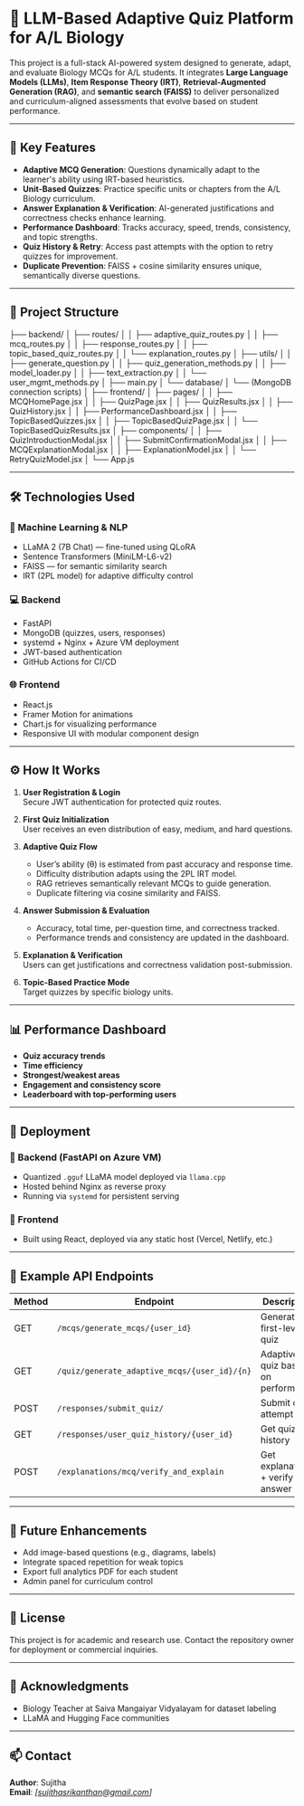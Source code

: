 # 🧠 LLM-Based Adaptive Quiz Platform for A/L Biology

This project is a full-stack AI-powered system designed to generate, adapt, and evaluate Biology MCQs for A/L students. It integrates **Large Language Models (LLMs)**, **Item Response Theory (IRT)**, **Retrieval-Augmented Generation (RAG)**, and **semantic search (FAISS)** to deliver personalized and curriculum-aligned assessments that evolve based on student performance.

---

## 🚀 Key Features

- **Adaptive MCQ Generation**: Questions dynamically adapt to the learner's ability using IRT-based heuristics.
- **Unit-Based Quizzes**: Practice specific units or chapters from the A/L Biology curriculum.
- **Answer Explanation & Verification**: AI-generated justifications and correctness checks enhance learning.
- **Performance Dashboard**: Tracks accuracy, speed, trends, consistency, and topic strengths.
- **Quiz History & Retry**: Access past attempts with the option to retry quizzes for improvement.
- **Duplicate Prevention**: FAISS + cosine similarity ensures unique, semantically diverse questions.

---

## 📂 Project Structure

├── backend/
│ ├── routes/
│ │ ├── adaptive_quiz_routes.py
│ │ ├── mcq_routes.py
│ │ ├── response_routes.py
│ │ ├── topic_based_quiz_routes.py
│ │ └── explanation_routes.py
│ ├── utils/
│ │ ├── generate_question.py
│ │ ├── quiz_generation_methods.py
│ │ ├── model_loader.py
│ │ ├── text_extraction.py
│ │ └── user_mgmt_methods.py
│ ├── main.py
│ └── database/
│ └── (MongoDB connection scripts)
│
├── frontend/
│ ├── pages/
│ │ ├── MCQHomePage.jsx
│ │ ├── QuizPage.jsx
│ │ ├── QuizResults.jsx
│ │ ├── QuizHistory.jsx
│ │ ├── PerformanceDashboard.jsx
│ │ ├── TopicBasedQuizzes.jsx
│ │ ├── TopicBasedQuizPage.jsx
│ │ └── TopicBasedQuizResults.jsx
│ ├── components/
│ │ ├── QuizIntroductionModal.jsx
│ │ ├── SubmitConfirmationModal.jsx
│ │ ├── MCQExplanationModal.jsx
│ │ ├── ExplanationModel.jsx
│ │ └── RetryQuizModel.jsx
│ └── App.js

---

## 🛠️ Technologies Used

### 🧠 Machine Learning & NLP
- LLaMA 2 (7B Chat) — fine-tuned using QLoRA
- Sentence Transformers (MiniLM-L6-v2)
- FAISS — for semantic similarity search
- IRT (2PL model) for adaptive difficulty control

### 💻 Backend
- FastAPI
- MongoDB (quizzes, users, responses)
- systemd + Nginx + Azure VM deployment
- JWT-based authentication
- GitHub Actions for CI/CD

### 🌐 Frontend
- React.js
- Framer Motion for animations
- Chart.js for visualizing performance
- Responsive UI with modular component design

---

## ⚙️ How It Works

1. **User Registration & Login**  
   Secure JWT authentication for protected quiz routes.

2. **First Quiz Initialization**  
   User receives an even distribution of easy, medium, and hard questions.

3. **Adaptive Quiz Flow**  
   - User’s ability (θ) is estimated from past accuracy and response time.
   - Difficulty distribution adapts using the 2PL IRT model.
   - RAG retrieves semantically relevant MCQs to guide generation.
   - Duplicate filtering via cosine similarity and FAISS.

4. **Answer Submission & Evaluation**  
   - Accuracy, total time, per-question time, and correctness tracked.
   - Performance trends and consistency are updated in the dashboard.

5. **Explanation & Verification**  
   Users can get justifications and correctness validation post-submission.

6. **Topic-Based Practice Mode**  
   Target quizzes by specific biology units.

---

## 📊 Performance Dashboard

- **Quiz accuracy trends**
- **Time efficiency**
- **Strongest/weakest areas**
- **Engagement and consistency score**
- **Leaderboard with top-performing users**

---

## 💾 Deployment

### 🔧 Backend (FastAPI on Azure VM)

- Quantized `.gguf` LLaMA model deployed via `llama.cpp`
- Hosted behind Nginx as reverse proxy
- Running via `systemd` for persistent serving

### 🔧 Frontend

- Built using React, deployed via any static host (Vercel, Netlify, etc.)

---

## 🧪 Example API Endpoints

| Method | Endpoint                                      | Description                        |
|--------|-----------------------------------------------|------------------------------------|
| GET    | `/mcqs/generate_mcqs/{user_id}`               | Generate first-level quiz          |
| GET    | `/quiz/generate_adaptive_mcqs/{user_id}/{n}`  | Adaptive quiz based on performance |
| POST   | `/responses/submit_quiz/`                     | Submit quiz attempt                |
| GET    | `/responses/user_quiz_history/{user_id}`      | Get quiz history                   |
| POST   | `/explanations/mcq/verify_and_explain`        | Get explanation + verify answer    |

---

## 📌 Future Enhancements

- Add image-based questions (e.g., diagrams, labels)
- Integrate spaced repetition for weak topics
- Export full analytics PDF for each student
- Admin panel for curriculum control

---

## 📜 License

This project is for academic and research use. Contact the repository owner for deployment or commercial inquiries.

---

## 🙌 Acknowledgments

- Biology Teacher at Saiva Mangaiyar Vidyalayam for dataset labeling
- LLaMA and Hugging Face communities

---

## 📫 Contact

**Author**: Sujitha  
**Email**: *[sujithasrikanthan@gmail.com]*  

